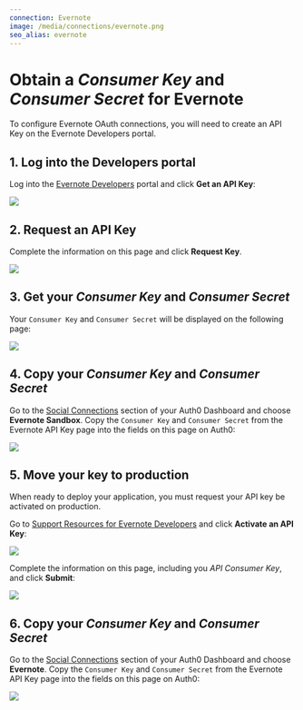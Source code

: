 ```yaml
---
connection: Evernote
image: /media/connections/evernote.png
seo_alias: evernote
---
```


# Obtain a *Consumer Key* and *Consumer Secret* for Evernote

To configure Evernote OAuth connections, you will need to create an API Key on the Evernote Developers portal.

## 1. Log into the Developers portal

Log into the [Evernote Developers](http://dev.evernote.com) portal and click **Get an API Key**:

![](/media/articles/connections/social/evernote/evernote-1.png)

## 2. Request an API Key

Complete the information on this page and click **Request Key**.

![](/media/articles/connections/social/evernote/evernote-2.png)

## 3. Get your *Consumer Key* and *Consumer Secret*

Your `Consumer Key` and `Consumer Secret` will be displayed on the following page:

![](/media/articles/connections/social/evernote/evernote-3.png)

## 4. Copy your *Consumer Key* and *Consumer Secret*

Go to the [Social Connections](${uiURL}/#/connections/social) section of your Auth0 Dashboard and choose **Evernote Sandbox**. Copy the `Consumer Key` and `Consumer Secret` from the Evernote API Key page into the fields on this page on Auth0:

![](/media/articles/connections/social/evernote/evernote-4.png)

## 5. Move your key to production

When ready to deploy your application, you must request your API key be activated on production.

Go to [Support Resources for Evernote Developers](https://dev.evernote.com/support/) and click **Activate an API Key**:

![](/media/articles/connections/social/evernote/evernote-5.png)

Complete the information on this page, including you *API Consumer Key*, and click **Submit**:

![](/media/articles/connections/social/evernote/evernote-6.png)

## 6. Copy your *Consumer Key* and *Consumer Secret*

Go to the [Social Connections](${uiURL}/#/connections/social) section of your Auth0 Dashboard and choose **Evernote**. Copy the `Consumer Key` and `Consumer Secret` from the Evernote API Key page into the fields on this page on Auth0:

![](/media/articles/connections/social/evernote/evernote-7.png)
